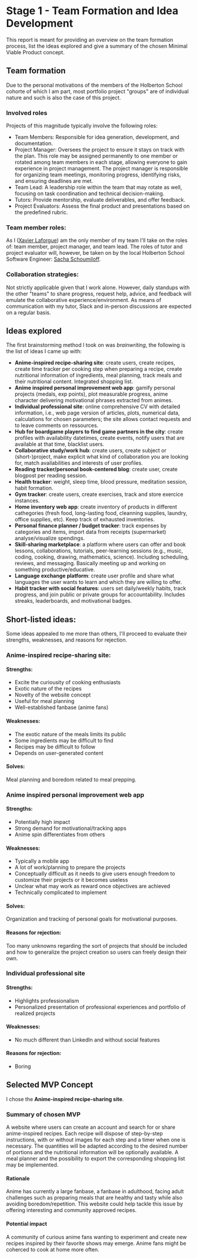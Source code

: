 # Stage 1 - Team Formation and Idea Development
This report is meant for providing an overview on the team formation
process, list the ideas explored and give a summary of the chosen
Minimal Viable Product concept.
## Team formation
Due to the personal motivations of the members of the Holberton School
cohorte of which I am part, most portfolio project "groups" are of
individual nature and such is also the case of this project.
### Involved roles
Projects of this magnitude typically involve the following roles:
- Team Members: Responsible for idea generation, development, and documentation.
- Project Manager: Oversees the project to ensure it stays on track
  with the plan.
  This role may be assigned permanently to one member or rotated among
  team members in each stage, allowing everyone to gain experience in
  project management.
  The project manager is responsible for organizing team meetings, monitoring progress, identifying risks, and ensuring deadlines are met.
- Team Lead: A leadership role within the team that may rotate as well, focusing on task coordination and technical decision-making.
- Tutors: Provide mentorship, evaluate deliverables, and offer feedback.
- Project Evaluators: Assess the final product and presentations based
  on the predefined rubric.
### Team member roles:
As I ([Xavier Laforgue](https://github.com/XavierLaforgue)) am the only member of my team I'll take on the roles of: team
member, project manager, and team lead.
The roles of tutor and project evaluator will, however, be taken on by
the local Holberton School Software Engineer: [Sacha Schoumiloff](https://github.com/SChoumiloff).
### Collaboration strategies:
Not strictly applicable given that I work alone.
However, daily standups with the other "teams" to share progress,
request help, advice, and feedback will emulate the collaborative
experience/environment.
As means of communication with my tutor, Slack and in-person
discussions are expected on a regular basis.
## Ideas explored
The first brainstorming method I took on was *brainwriting*, the
following is the list of ideas I came up with:
- **Anime-inspired recipe-sharing site**: create users, create recipes,
  create time tracker per cooking step when
 preparing a recipe, create nutritional information of ingredients,
 meal planning, track meals and their nutritional content. Integrated
 shopping list.
- **Anime inspired personal improvement web app**: gamify personal
  projects (medals, exp points), plot measurable progress, anime character delivering
  motivational phrases extracted from animes.
- **Individual professional site**: online comprehensive CV with
  detailed information, i.e., web page version of articles, plots, numerical data, calculations for
  chosen parameters; the site allows contact requests and to leave
  comments on ressources.
- **Hub for boardgame players to find game partners in the city**: create
  profiles with availability datetimes, create events, notify users
  that are available at that time, blacklist users.
- **Collaborative study/work hub**: create users, create subject or (short-)project,
  make explicit what kind of collaboration you are looking for, match
  availabilities and interests of user profiles.
- **Reading tracker/personal book-centered blog**: create user, create
  blogpost per reading session.
- **Health tracker**: weight, sleep time, blood pressure, meditation
  session, habit formation.
- **Gym tracker**: create users, create exercises, track and store
  exercice instances.
- **Home inventory web app**: create inventory of products in different
  cathegories (fresh food, long-lasting food, cleanning supplies,
  laundry, office supplies, etc). Keep track of exhausted inventories.
- **Personal finance planner / budget tracker**: track expenses by
  categories and items, import data from receipts (supermarket)
  analyse/visualize spendings.
- **Skill-sharing marketplace**: a platform where users can offer and book
  lessons, collaborations, tutorials, peer-learning sessions (e.g.,
  music, coding, cooking, drawing, mathematics, science). Including
  scheduling, reviews, and messaging. Basically meeting up and working
  on something productive/educative.
- **Language exchange platform**: create user profile and share what
  languages the user wants to learn and which they are willing to offer.
- **Habit tracker with social features**: users set daily/weekly
  habits, track progress, and join public or private groups for
  accountability. Includes streaks, leaderboards, and motivational
  badges.
## Short-listed ideas:
Some ideas appealed to me more than others, I'll proceed to evaluate
their strengths, weaknesses, and reasons for rejection.
### Anime-inspired recipe-sharing site:
#### Strengths:
- Excite the curiousity of cooking enthusiasts
- Exotic nature of the recipes
- Novelty of the website concept
- Useful for meal planning
- Well-established fanbase (anime fans)
#### Weaknesses:
- The exotic nature of the meals limits its public
- Some ingredients may be difficult to find
- Recipes may be difficult to follow
- Depends on user-generated content
#### Solves:
Meal planning and boredom related to meal prepping.
### Anime inspired personal improvement web app
#### Strengths:
- Potentially high impact
- Strong demand for motivational/tracking apps
- Anime spin differentiates from others
#### Weaknesses:
- Typically a mobile app
- A lot of work/planning to prepare the projects
- Conceptually difficult as it needs to give users enough freedom to
  customize their projects or it becomes useless
- Unclear what may work as reward once objectives are achieved
- Technically complicated to implement
#### Solves:
Organization and tracking of personal goals for motivational purposes.
#### Reasons for rejection:
Too many unknowns regarding the sort of projects that should be
included and how to generalize the project creation so users can
freely design their own. 
### Individual professional site
#### Strengths:
- Highlights professionalism
- Personalized presentation of professional experiences and portfolio
  of realized projects
#### Weaknesses:
- No much different than LinkedIn and without social features
#### Reasons for rejection:
- Boring
## Selected MVP Concept
I chose the **Anime-inspired recipe-sharing site**.
### Summary of chosen MVP
A website where users can create an account and search for or share anime-inspired
recipes.
Each recipe will dispose of step-by-step instructions, with or without
images for each step and a timer when one is necessary.
The quantities will be adapted according to the desired number of
portions and the nutritional information will be optionally available.
A meal planner and the possibility to export the corresponding shopping
list may be implemented.
#### Rationale
Anime has currently a large fanbase, a fanbase in adulthood, facing
adult challenges such as preparing meals that are healthy and tasty
while also avoiding boredom/repetition.
This website could help tackle this issue by offering interesting and
community approved recipes.
#### Potential impact
A community of curious anime fans wanting to experiment and create new
recipes inspired by their favorite shows may emerge.
Anime fans might be coherced to cook at home more often.
